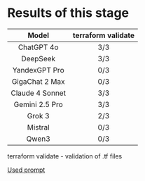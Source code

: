 # Results of this stage

| Model   | terraform validate   |
|:-------:|:--------------------:|
| ChatGPT 4o | 3/3 |
| DeepSeek | 3/3 |
| YandexGPT Pro | 0/3 |
| GigaChat 2 Max | 0/3 |
| Claude 4 Sonnet | 3/3 |
| Gemini 2.5 Pro | 3/3 |
| Grok 3 | 2/3 |
| Mistral | 0/3 |
| Qwen3 | 0/3 |

terraform validate - validation of .tf files

[Used prompt](./prompt.txt)
